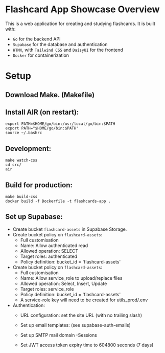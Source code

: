 # Flashcard App Showcase Overview

This is a web application for creating and studying flashcards. It is built with:

- `Go` for the backend API
- `Supabase` for the database and authentication
- `HTMX`, with `Tailwind CSS` and `DaisyUI` for the frontend
- `Docker` for containerization

# Setup

## Download Make. (Makefile)

## Install AIR (on restart):
```
export PATH=$HOME/go/bin:/usr/local/go/bin:$PATH
export PATH="$HOME/go/bin:$PATH"
source ~/.bashrc
```

## Development:
```
make watch-css
cd src/
air
```


## Build for production:

```
make build-css
docker build -f Dockerfile -t flashcards-app .
```

## Set up Supabase:
- Create bucket `flashcard-assets` in Supabase Storage.
- Create bucket policy on `flashcard-assets`:
    - Full customisation
    - Name: Allow authenticated read
    - Allowed operation: SELECT
    - Target roles: authenticated
    - Policy definition: bucket_id = 'flashcard-assets'
- Create bucket policy on `flashcard-assets`:
    - Full customisation
    - Name: Allow service_role to upload/replace files
    - Allowed operation: Select, Insert, Update
    - Target roles: service_role
    - Policy definition: bucket_id = 'flashcard-assets'
    - A service-role key will need to be created for utils_prod/.env
- Authentication:
    - URL configuration: set the site URL (with no trailing slash)
    - Set up email templates: (see supabase-auth-emails)

    - Set up SMTP mail domain
-Sessions
    - Set JWT access token expiry time to 604800 seconds (7 days)